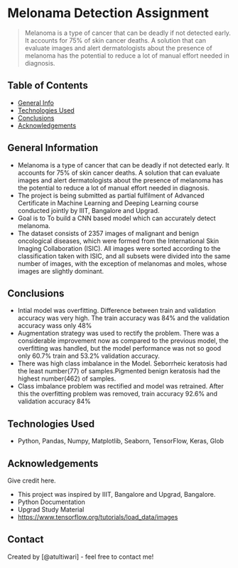 # Melonama Detection Assignment
> Melanoma is a type of cancer that can be deadly if not detected early. It accounts for 75% of skin cancer deaths. A solution that can evaluate images and alert dermatologists about the presence of melanoma has the potential to reduce a lot of manual effort needed in diagnosis.


## Table of Contents
* [General Info](#general-information)
* [Technologies Used](#technologies-used)
* [Conclusions](#conclusions)
* [Acknowledgements](#acknowledgements)

<!-- You can include any other section that is pertinent to your problem -->

## General Information
- Melanoma is a type of cancer that can be deadly if not detected early. It accounts for 75% of skin cancer deaths. A solution that can evaluate images and alert dermatologists about the presence of melanoma has the potential to reduce a lot of manual effort needed in diagnosis.
- The project is being submitted as partial fulfilment of Advanced Certificate in Machine Learning and Deeping Learning course conducted jointly by IIIT, Bangalore and Upgrad.
- Goal is to To build a CNN based model which can accurately detect melanoma.
- The dataset consists of 2357 images of malignant and benign oncological diseases, which were formed from the International Skin Imaging Collaboration (ISIC). All images were sorted according to the classification taken with ISIC, and all subsets were divided into the same number of images, with the exception of melanomas and moles, whose images are slightly dominant.

<!-- You don't have to answer all the questions - just the ones relevant to your project. -->

## Conclusions
- Intial model was overfitting. Difference between train and validation accuracy was very high. The train accuracy was 84% and the validation accuracy wass only 48%
- Augmentation strategy was used to rectify the problem. There was a considerable improvement now as compared to the previous model, the overfitting was handled, but the model performance was not so good only 60.7% train and 53.2% validation accuracy.
- There was high class imbalance in the Model. Seborrheic keratosis had the least number(77) of samples.Pigmented benign keratosis had the highest number(462) of samples.
- Class imbalance problem was rectified and model was retrained. After this the overfitting problem was removed, train accuracy 92.6% and validation accuracy 84%

<!-- You don't have to answer all the questions - just the ones relevant to your project. -->


## Technologies Used
- Python, Pandas, Numpy, Matplotlib, Seaborn, TensorFlow, Keras, Glob

<!-- As the libraries versions keep on changing, it is recommended to mention the version of library used in this project -->

## Acknowledgements
Give credit here.
- This project was inspired by IIIT, Bangalore and Upgrad, Bangalore.
- Python Documentation
- Upgrad Study Material
- https://www.tensorflow.org/tutorials/load_data/images


## Contact
Created by [@atultiwari] - feel free to contact me!


<!-- Optional -->
<!-- ## License -->
<!-- This project is open source and available under the [... License](). -->

<!-- You don't have to include all sections - just the one's relevant to your project -->
